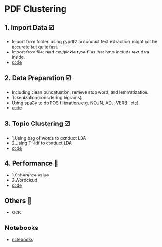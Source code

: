 # PDF Clustering

## 1. Import Data ☑️
- Import from folder: using pypdf2 to conduct text extraction, might not be accurate but quite fast.
- Import from file: read csv/pickle type files that have include text data inside.
- [code](https://github.com/scleeza/pdf_clustering/page_dataload.py)   
## 2. Data Preparation ☑️
- Including clean puncatuation, remove stop word, and lemmatization.
- Tokenization(considering bigrams).
- Using spaCy to do POS filteration.(e.g. NOUN, ADJ, VERB...etc)
- [code](https://github.com/scleeza/pdf_clustering/page_text_clean.py)
## 3. Topic Clustering ☑️ 
- 1.Using bag of words to conduct LDA
- 2.Using Tf-idf to conduct LDA
- [code](https://github.com/scleeza/pdf_clustering/page_LDA.py)
## 4. Performance 🚧 
- 1.Coherence value
- 2.Wordcloud
- [code](https://github.com/scleeza/pdf_clustering/page_show_data.py)

## Others 🚧 
- OCR 

## Notebooks
- [notebooks](https://github.com/scleeza/NLP_notebooks)

